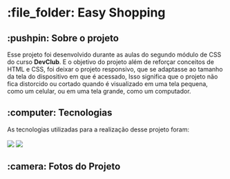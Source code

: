 <h1> :file_folder: Easy Shopping</h1> 

<h2> :pushpin: Sobre o projeto</h2>

<p>
  Esse projeto foi desenvolvido durante as aulas do segundo módulo de CSS do curso <strong>DevClub</strong>. E o objetivo do 
  projeto além de reforçar conceitos de HTML e CSS, foi deixar o projeto responsivo, que se adaptasse ao tamanho da tela do dispositivo 
  em que é acessado, Isso significa que o projeto não fica distorcido ou cortado quando é visualizado em uma tela pequena, 
  como um celular, ou em uma tela grande, como um computador.
</p>

<h2> :computer: Tecnologias</h2>
<hp>As tecnologias utilizadas para a realização desse projeto foram:</hp><br><br>
<img src="https://img.shields.io/badge/HTML5-E34F26?style=for-the-badge&logo=html5&logoColor=white" />
<img src="https://img.shields.io/badge/CSS3-1572B6?style=for-the-badge&logo=css3&logoColor=white" />

<h2> :camera: Fotos do Projeto</h2>
